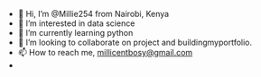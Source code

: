 - 👋 Hi, I’m @Millie254 from Nairobi, Kenya
- 👀 I’m interested in data science
- 🌱 I’m currently learning python
- 💞️ I’m looking to collaborate on project and buildingmyportfolio.
- 📫 How to reach me, millicentbosy@gmail.com
-

<!---
Millie254/Millie254 is a ✨ special ✨ repository because its `README.md` (this file) appears on your GitHub profile.
You can click the Preview link to take a look at your changes.
--->
